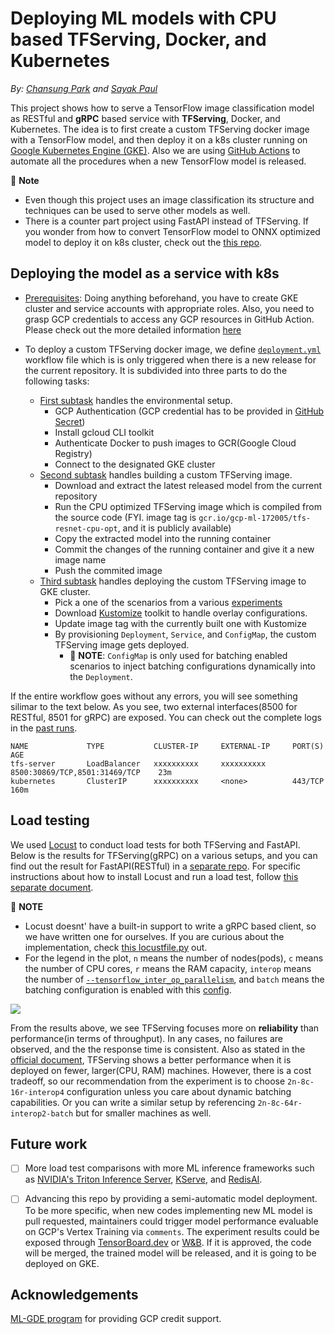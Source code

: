 # Deploying ML models with CPU based TFServing, Docker, and Kubernetes

*By: [Chansung Park](https://github.com/deep-diver) and [Sayak Paul](https://github.com/sayakpaul)*

This project shows how to serve a TensorFlow image classification model as RESTful and **gRPC** based service with **TFServing**, Docker, and Kubernetes.
The idea is to first create a custom TFServing docker image with a TensorFlow model, and then deploy it on a k8s cluster running on [Google Kubernetes Engine (GKE)](https://cloud.google.com/kubernetes-engine). Also we are using [GitHub Actions](https://github.com/features/actions) to automate all the procedures when a new TensorFlow model is released. 

👋 **Note**
- Even though this project uses an image classification its structure and techniques can be used to serve other models as well.
- There is a counter part project using FastAPI instead of TFServing. If you wonder from how to convert TensorFlow model to ONNX optimized model to deploy it on k8s cluster, check out the [this repo](https://github.com/sayakpaul/ml-deployment-k8s-fastapi).

## Deploying the model as a service with k8s

- [Prerequisites](./prerequisites.md): Doing anything beforehand, you have to create GKE cluster and service accounts with appropriate roles. Also, you need to grasp GCP credentials to access any GCP resources in GitHub Action. Please check out the more detailed information [here](./prerequisites.md)

- To deploy a custom TFServing docker image, we define [`deployment.yml`](https://github.com/deep-diver/ml-deployment-k8s-tfserving/blob/main/.github/workflows/deployment.yml) workflow file which is is only triggered when there is a new release for the current repository. It is subdivided into three parts to do the following tasks:
    - [First subtask](https://github.com/deep-diver/ml-deployment-k8s-tfserving/blob/main/.github/actions/setup/action.yml) handles the environmental setup.
        - GCP Authentication (GCP credential has to be provided in [GitHub Secret](https://docs.github.com/en/actions/security-guides/encrypted-secrets))
        - Install gcloud CLI toolkit
        - Authenticate Docker to push images to GCR(Google Cloud Registry)
        - Connect to the designated GKE cluster
    - [Second subtask](https://github.com/deep-diver/ml-deployment-k8s-tfserving/blob/main/.github/actions/build/action.yml) handles building a custom TFServing image.
        - Download and extract the latest released model from the current repository
        - Run the CPU optimized TFServing image which is compiled from the source code (FYI. image tag is `gcr.io/gcp-ml-172005/tfs-resnet-cpu-opt`, and it is publicly available)
        - Copy the extracted model into the running container
        - Commit the changes of the running container and give it a new image name
        - Push the commited image
    - [Third subtask](https://github.com/deep-diver/ml-deployment-k8s-tfserving/blob/main/.github/actions/provision/action.yml) handles deploying the custom TFServing image to GKE cluster.
        - Pick a one of the scenarios from a various [experiments](https://github.com/deep-diver/ml-deployment-k8s-tfserving/tree/main/.kube/experiments)
        - Download [Kustomize](https://kustomize.io) toolkit to handle overlay configurations.
        - Update image tag with the currently built one with Kustomize
        - By provisioning `Deployment`, `Service`, and `ConfigMap`, the custom TFServing image gets deployed.
            - 👋 **NOTE**: `ConfigMap` is only used for batching enabled scenarios to inject batching configurations dynamically into the `Deployment`.

If the entire workflow goes without any errors, you will see something silimar to the text below. As you see, two external interfaces(8500 for RESTful, 8501 for gRPC) are exposed. You can check out the complete logs in the [past runs](https://github.com/deep-diver/ml-deployment-k8s-tfserving/runs/6473365174?check_suite_focus=true).
```shell
NAME             TYPE           CLUSTER-IP     EXTERNAL-IP     PORT(S)                          AGE
tfs-server       LoadBalancer   xxxxxxxxxx     xxxxxxxxxx      8500:30869/TCP,8501:31469/TCP    23m
kubernetes       ClusterIP      xxxxxxxxxx     <none>          443/TCP                         160m
```

## Load testing

We used [Locust](https://locust.io/) to conduct load tests for both TFServing and FastAPI. Below is the results for TFServing(gRPC) on a various setups, and you can find out the result for FastAPI(RESTful) in a [separate repo](https://github.com/sayakpaul/ml-deployment-k8s-fastapi). For specific instructions about how to install Locust and run a load test, follow [this separate document](./locust/README.md).

👋 **NOTE**
- Locust doesnt' have a built-in support to write a gRPC based client, so we have written one for ourselves. If you are curious about the implementation, check [this locustfile.py](./locust/locustfile.py) out.
- For the legend in the plot, `n` means the number of nodes(pods), `c` means the number of CPU cores, `r` means the RAM capacity, `interop` means the number of [`--tensorflow_inter_op_parallelism`](https://github.com/tensorflow/serving/blob/b5a11f1e5388c9985a6fc56a58c3421e5f78149f/tensorflow_serving/model_servers/main.cc#L147), and `batch` means the batching configuration is enabled with this [config](https://github.com/deep-diver/ml-deployment-k8s-tfserving/blob/main/.kube/experiments/8vCPU%2B64GB%2Binter_op2_w_batch/tfs-config.yaml).

![](https://i.ibb.co/SBpbGvB/tfserving-load-test.png)

From the results above, we see TFServing focuses more on **reliability** than performance(in terms of throughput). In any cases, no failures are observed, and the the response time is consistent. Also as stated in the [official document](https://www.tensorflow.org/tfx/serving/performance#3_the_server_hardware_binary), TFServing shows a better performance when it is deployed on fewer, larger(CPU, RAM) machines. However, there is a cost tradeoff, so our recommendation from the experiment is to choose `2n-8c-16r-interop4` configuration unless you care about dynamic batching capabilities. Or you can write a similar setup by referencing `2n-8c-64r-interop2-batch` but for smaller machines as well. 

## Future work

- [ ] More load test comparisons with more ML inference frameworks such as [NVIDIA's Triton Inference Server](https://developer.nvidia.com/nvidia-triton-inference-server), [KServe](https://www.kubeflow.org/docs/external-add-ons/kserve/kserve/), and [RedisAI](https://oss.redis.com/redisai/).

- [ ] Advancing this repo by providing a semi-automatic model deployment. To be more specific, when new codes implementing new ML model is pull requested, maintainers could trigger model performance evaluable on GCP's Vertex Training via `comments`. The experiment results could be exposed through [TensorBoard.dev](https://tensorboard.dev/) or [W&B](https://wandb.ai/site). If it is approved, the code will be merged, the trained model will be released, and it is going to be deployed on GKE.

## Acknowledgements

[ML-GDE program](https://developers.google.com/programs/experts/) for providing GCP credit support.

